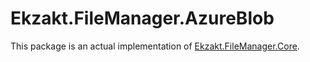 ﻿# Ekzakt.FileManager.AzureBlob
This package is an actual implementation of [Ekzakt.FileManager.Core](https://github.com/Ekzakt/Ekzakt.FileManager/tree/master/Ekzakt.FileManager.Core).
